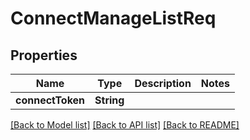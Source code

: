 # ConnectManageListReq

## Properties
Name | Type | Description | Notes
------------ | ------------- | ------------- | -------------
**connectToken** | **String** |  | 

[[Back to Model list]](../README.md#documentation-for-models) [[Back to API list]](../README.md#documentation-for-api-endpoints) [[Back to README]](../README.md)


